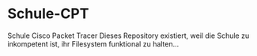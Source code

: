 # Schule-CPT
Schule Cisco Packet Tracer
Dieses Repository existiert, weil die Schule zu inkompetent ist, ihr Filesystem funktional zu halten...
